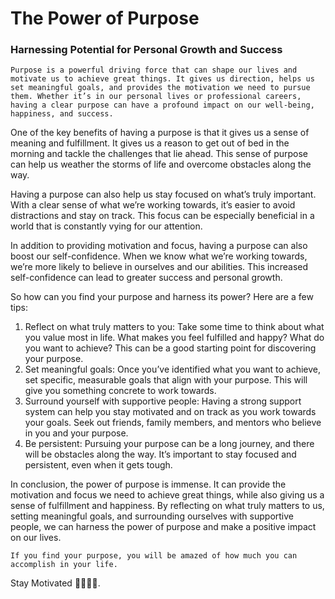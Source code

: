 # The Power of Purpose

### Harnessing Potential for Personal Growth and Success

    Purpose is a powerful driving force that can shape our lives and motivate us to achieve great things. It gives us direction, helps us set meaningful goals, and provides the motivation we need to pursue them. Whether it’s in our personal lives or professional careers, having a clear purpose can have a profound impact on our well-being, happiness, and success.

One of the key benefits of having a purpose is that it gives us a sense of meaning and fulfillment. It gives us a reason to get out of bed in the morning and tackle the challenges that lie ahead. This sense of purpose can help us weather the storms of life and overcome obstacles along the way.

Having a purpose can also help us stay focused on what’s truly important. With a clear sense of what we’re working towards, it’s easier to avoid distractions and stay on track. This focus can be especially beneficial in a world that is constantly vying for our attention.

In addition to providing motivation and focus, having a purpose can also boost our self-confidence. When we know what we’re working towards, we’re more likely to believe in ourselves and our abilities. This increased self-confidence can lead to greater success and personal growth.

So how can you find your purpose and harness its power? Here are a few tips:

1.  Reflect on what truly matters to you: Take some time to think about what you value most in life. What makes you feel fulfilled and happy? What do you want to achieve? This can be a good starting point for discovering your purpose.
2.  Set meaningful goals: Once you’ve identified what you want to achieve, set specific, measurable goals that align with your purpose. This will give you something concrete to work towards.
3.  Surround yourself with supportive people: Having a strong support system can help you stay motivated and on track as you work towards your goals. Seek out friends, family members, and mentors who believe in you and your purpose.
4.  Be persistent: Pursuing your purpose can be a long journey, and there will be obstacles along the way. It’s important to stay focused and persistent, even when it gets tough.

In conclusion, the power of purpose is immense. It can provide the motivation and focus we need to achieve great things, while also giving us a sense of fulfillment and happiness. By reflecting on what truly matters to us, setting meaningful goals, and surrounding ourselves with supportive people, we can harness the power of purpose and make a positive impact on our lives.

    If you find your purpose, you will be amazed of how much you can accomplish in your life.

Stay Motivated 💪💪💪💪.
